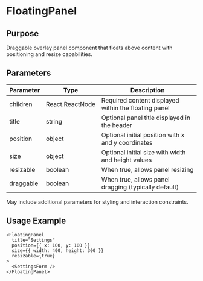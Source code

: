# FloatingPanel

## Purpose
Draggable overlay panel component that floats above content with positioning and resize capabilities.

## Parameters

| Parameter | Type | Description |
|-----------|------|-------------|
| children | React.ReactNode | Required content displayed within the floating panel |
| title | string | Optional panel title displayed in the header |
| position | object | Optional initial position with x and y coordinates |
| size | object | Optional initial size with width and height values |
| resizable | boolean | When true, allows panel resizing |
| draggable | boolean | When true, allows panel dragging (typically default) |

May include additional parameters for styling and interaction constraints.

## Usage Example
```tsx
<FloatingPanel 
  title="Settings"
  position={{ x: 100, y: 100 }}
  size={{ width: 400, height: 300 }}
  resizable={true}
>
  <SettingsForm />
</FloatingPanel>
```
